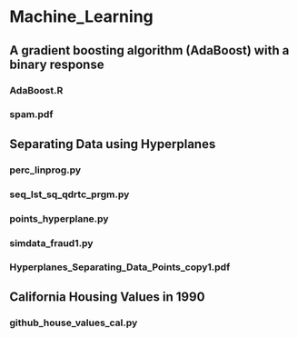 # Machine_Learning
## A gradient boosting algorithm (AdaBoost) with a binary response 
### AdaBoost.R
### spam.pdf
## Separating Data using Hyperplanes
### perc_linprog.py
### seq_lst_sq_qdrtc_prgm.py
### points_hyperplane.py
### simdata_fraud1.py
### Hyperplanes_Separating_Data_Points_copy1.pdf
## California Housing Values in 1990
### github_house_values_cal.py 
